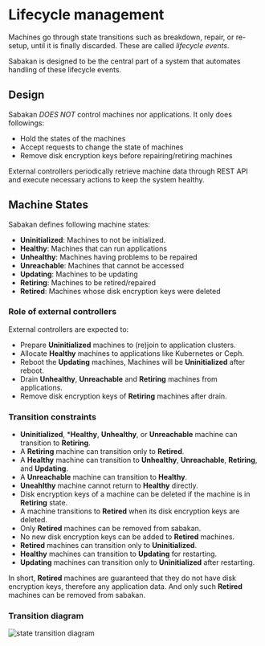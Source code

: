 Lifecycle management
====================

Machines go through state transitions such as breakdown, repair, or re-setup,
until it is finally discarded.  These are called *lifecycle events*.

Sabakan is designed to be the central part of a system that automates
handling of these lifecycle events.

Design
------

Sabakan *DOES NOT* control machines nor applications.
It only does followings:

* Hold the states of the machines
* Accept requests to change the state of machines
* Remove disk encryption keys before repairing/retiring machines

External controllers periodically retrieve machine data through REST API
and execute necessary actions to keep the system healthy.

Machine States
--------------

Sabakan defines following machine states:

* **Uninitialized**: Machines to not be initialized.
* **Healthy**: Machines that can run applications
* **Unhealthy**: Machines having problems to be repaired
* **Unreachable**: Machines that cannot be accessed
* **Updating**: Machines to be updating 
* **Retiring**: Machines to be retired/repaired
* **Retired**: Machines whose disk encryption keys were deleted

### Role of external controllers

External controllers are expected to:

* Prepare **Uninitialized** machines to (re)join to application clusters.
* Allocate **Healthy** machines to applications like Kubernetes or Ceph.
* Reboot the **Updating** machines, Machines will be **Uninitialized** after reboot.
* Drain **Unhealthy**, **Unreachable** and **Retiring** machines from applications.
* Remove disk encryption keys of **Retiring** machines after drain.

### Transition constraints

* **Uninitialized**, ***Healthy**, **Unhealthy**, or **Unreachable** machine can transition to **Retiring**.
* A **Retiring** machine can transition only to **Retired**.
* A **Healthy** machine can transition to **Unhealthy**, **Unreachable**, **Retiring**, and **Updating**.
* A **Unreachable** machine can transition to **Healthy**.
* **Uneahlthy** machine cannot return to **Healthy** directly.
* Disk encryption keys of a machine can be deleted if the machine is in **Retiring** state.
* A machine transitions to **Retired** when its disk encryption keys are deleted.
* Only **Retired** machines can be removed from sabakan.
* No new disk encryption keys can be added to **Retired** machines.
* **Retired** machines can transition only to **Uninitialized**.
* **Healthy** machines can transition to **Updating** for restarting.
* **Updating** machines can transition only to **Uninitialized** after restarting.

In short, **Retired** machines are guaranteed that they do not have disk encryption keys,
therefore any application data.  And only such **Retired** machines can be removed from
sabakan.

### Transition diagram

![state transition diagram](http://www.plantuml.com/plantuml/png/ZPB1JiCm38RlUGgVaIhkFQ0XTe0BGfKu8GvUuz6eYLEvBbDvUfgnXQL2QBVO_dv_RPJDg2Ww1M_URjwXil70rHsyicEd3htx8ckA2gfb_aZejPl_c3IaJXn_rB2brgCJ0ZcrZ3d55Z0fkfygaKgjZe0C91AbuBQ4jePdqaEK7YOMmhR3dQU2McalhHcRXgGTB6e2y-cseLsCwGJQ4OHblMCovZo7QdqXDTplbGJa65n8xgxxb19SxNpA1GJa2RsVZTaIbZUU6_zeChCol0WD2RpupGkLEM_yNPz23ONuIUCnPDtO0t4hyw0kClGqds9qhJ3ZvwUsFBiQ7f11agXWOIynm8Wxx97DXjXEmNy3)